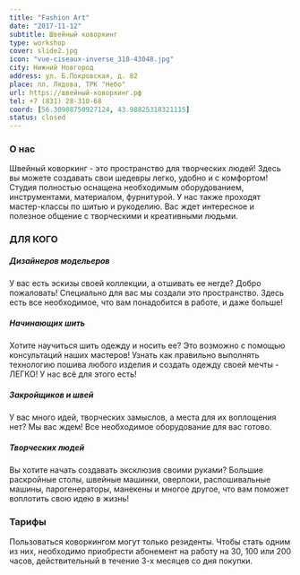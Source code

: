 ```yaml
---
title: "Fashion Art"
date: "2017-11-12"
subtitle: Швейный коворкинг
type: workshop
cover: slide2.jpg
icon: "vue-ciseaux-inverse_318-43048.jpg"
city: Нижний Новгород
address: ул. Б.Покровская, д. 82
place: пл. Лядова, ТРК "Небо"
url: https://швейный-коворкинг.рф
tel: +7 (831) 28-310-68 
coord: [56.30908750927124, 43.98825318321115]
status: closed
---
```


### О нас

Швейный коворкинг - это пространство для творческих людей! Здесь вы можете создавать свои шедевры легко, удобно и с комфортом! Студия полностью оснащена необходимым оборудованием, инструментами, материалом, фурнитурой. У нас также проходят мастер-классы по шитью и рукоделию. Вас ждет интересное и полезное общение с творческими и креативными людьми.

### ДЛЯ КОГО

##### Дизайнеров модельеров

У вас есть эскизы своей коллекции, а отшивать ее негде? Добро пожаловать! Специально для вас мы создали это пространство. Здесь есть все необходимое, что вам понадобится в работе, и даже больше!

##### Начинающих шить

Хотите научиться шить одежду и носить ее? Это возможно с помощью консультаций наших мастеров! Узнать как правильно выполнять технологию пошива любого изделия и создать одежду своей мечты - ЛЕГКО! У нас всё для этого есть!

##### Закройщиков и швей

У вас много идей, творческих замыслов, а места для их воплощения нет? Мы вас ждем! Все необходимое оборудование для вас готово.

##### Творческих людей

Вы хотите начать создавать эксклюзив своими руками? Большие раскройные столы, швейные машинки, оверлоки, распошивальные машины, парогенераторы, манекены и многое другое, что вам поможет воплотить свою идею в жизнь!

### Тарифы

Пользоваться коворкингом могут только резиденты. Чтобы стать одним из них, необходимо приобрести абонемент на работу на 30, 100 или 200 часов, действительный в течение 3-х месяцев со дня покупки.
